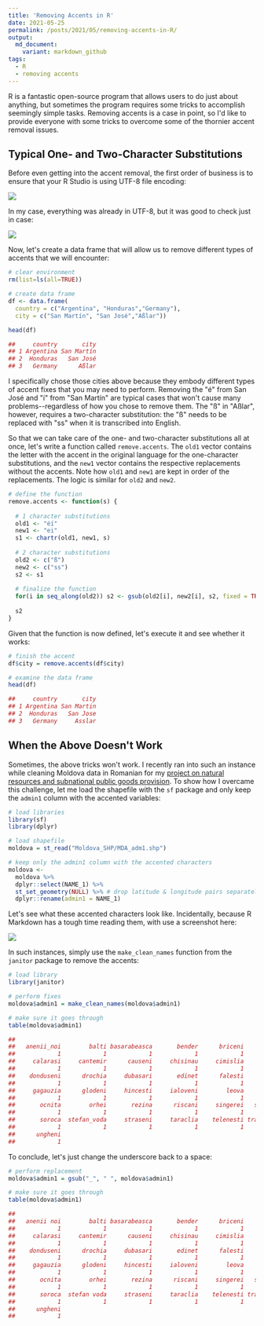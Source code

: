 ```yaml
---
title: 'Removing Accents in R'
date: 2021-05-25
permalink: /posts/2021/05/removing-accents-in-R/
output: 
  md_document:
    variant: markdown_github
tags:
  - R
  - removing accents
---
```




R is a fantastic open-source program that allows users to do just about anything, but sometimes the program requires some tricks to accomplish seemingly simple tasks. Removing accents is a case in point, so I'd like to provide everyone with some tricks to overcome some of the thornier accent removal issues. 

## Typical One- and Two-Character Substitutions

Before even getting into the accent removal, the first order of business is to ensure that your R Studio is using UTF-8 file encoding:


![](https://raw.github.com/mikedenly/mikedenly.github.io/master/images/encoding1.png)


In my case, everything was already in UTF-8, but it was good to check just in case:


![](https://raw.github.com/mikedenly/mikedenly.github.io/master/images/encoding2.png)


Now, let's create a data frame that will allow us to remove different types of accents that we will encounter:

``` r
# clear environment
rm(list=ls(all=TRUE)) 

# create data frame
df <- data.frame(
  country = c("Argentina", "Honduras","Germany"),
  city = c("San Martín", "San José","Aßlar"))

head(df)

##     country       city
## 1 Argentina San Martín
## 2  Honduras   San José
## 3   Germany      Aßlar
```

I specifically chose those cities above because they embody different types of accent fixes that you may need to perform. Removing the "é" from San José and "í" from "San Martín" are typical cases that won't cause many problems--regardless of how you chose to remove them. The "ß" in "Aßlar", however, requires a two-character substitution: the "ß" needs to be replaced with "ss" when it is transcribed into English. 

So that we can take care of the one- and two-character substitutions all at once, let's  write a function called `remove.accents`. The `old1` vector contains the letter with the accent in the original language for the one-character substitutions, and the `new1` vector contains the respective replacements without the accents. Note how `old1` and `new1` are kept in order of the replacements. The logic is similar for `old2` and `new2`.

``` r
# define the function
remove.accents <- function(s) {
  
  # 1 character substitutions
  old1 <- "éí"
  new1 <- "ei"
  s1 <- chartr(old1, new1, s)
  
  # 2 character substitutions 
  old2 <- c("ß")
  new2 <- c("ss")
  s2 <- s1
  
  # finalize the function
  for(i in seq_along(old2)) s2 <- gsub(old2[i], new2[i], s2, fixed = TRUE)
  
  s2
}

```

Given that the function is now defined, let's execute it and see whether it works:

``` r
# finish the accent 
df$city = remove.accents(df$city)

# examine the data frame
head(df)

##     country       city
## 1 Argentina San Martin
## 2  Honduras   San Jose
## 3   Germany     Asslar
```

## When the Above Doesn't Work

Sometimes, the above tricks won't work. I recently ran into such an instance while cleaning Moldova data in Romanian for my [project on natural resources and subnational public goods provision](https://mikedenly.com/research/natural-resources-subnational-public-goods). To show how I overcame this challenge, let me load the shapefile with the `sf` package and only keep the `admin1` column with the accented variables:

``` r
# load libraries
library(sf)
library(dplyr)

# load shapefile
moldova = st_read("Moldova_SHP/MDA_adm1.shp")

# keep only the admin1 column with the accented characters
moldova <-  
  moldova %>% 
  dplyr::select(NAME_1) %>% 
  st_set_geometry(NULL) %>% # drop latitude & longitude pairs separately
  dplyr::rename(admin1 = NAME_1)
```

Let's see what these accented characters look like. Incidentally, because R Markdown has a tough time reading them, with use a screenshot here:


![](https://raw.github.com/mikedenly/mikedenly.github.io/master/images/moldovaaccents.png)


In such instances, simply use the `make_clean_names` function from the `janitor` package to remove the accents:

``` r
# load library
library(janitor)

# perform fixes
moldova$admin1 = make_clean_names(moldova$admin1)

# make sure it goes through
table(moldova$admin1)

## 
##   anenii_noi        balti basarabeasca       bender      briceni        cahul 
##            1            1            1            1            1            1 
##     calarasi     cantemir      causeni     chisinau     cimislia     criuleni 
##            1            1            1            1            1            1 
##    donduseni      drochia     dubasari       edinet      falesti     floresti 
##            1            1            1            1            1            1 
##     gagauzia      glodeni     hincesti     ialoveni        leova    nisporeni 
##            1            1            1            1            1            1 
##       ocnita        orhei       rezina      riscani     singerei   soldanesti 
##            1            1            1            1            1            1 
##       soroca  stefan_voda     straseni     taraclia    telenesti transnistria 
##            1            1            1            1            1            1 
##      ungheni 
##            1
```

To conclude, let's just change the underscore back to a space:

``` r
# perform replacement
moldova$admin1 = gsub("_", " ", moldova$admin1)

# make sure it goes through
table(moldova$admin1)

## 
##   anenii noi        balti basarabeasca       bender      briceni        cahul 
##            1            1            1            1            1            1 
##     calarasi     cantemir      causeni     chisinau     cimislia     criuleni 
##            1            1            1            1            1            1 
##    donduseni      drochia     dubasari       edinet      falesti     floresti 
##            1            1            1            1            1            1 
##     gagauzia      glodeni     hincesti     ialoveni        leova    nisporeni 
##            1            1            1            1            1            1 
##       ocnita        orhei       rezina      riscani     singerei   soldanesti 
##            1            1            1            1            1            1 
##       soroca  stefan voda     straseni     taraclia    telenesti transnistria 
##            1            1            1            1            1            1 
##      ungheni 
##            1
```

